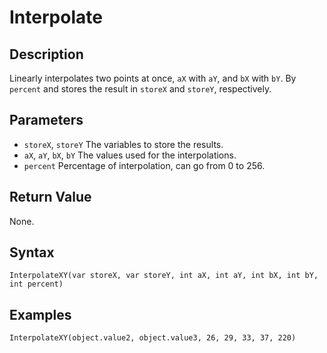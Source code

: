 # Interpolate

## Description
Linearly interpolates two points at once, `aX` with `aY`, and `bX` with `bY`. By `percent` and stores the result in `storeX` and `storeY`, respectively.

## Parameters
- `storeX`, `storeY`
The variables to store the results.
- `aX`, `aY`, `bX`, `bY`
The values used for the interpolations.
- `percent`
Percentage of interpolation, can go from 0 to 256.

## Return Value
None.

## Syntax
```
InterpolateXY(var storeX, var storeY, int aX, int aY, int bX, int bY, int percent)
```

## Examples
```
InterpolateXY(object.value2, object.value3, 26, 29, 33, 37, 220)
```
